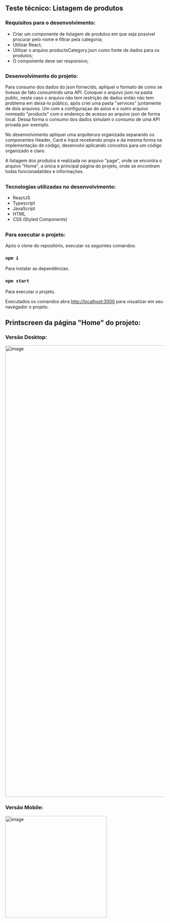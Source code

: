 ## Teste técnico: Listagem de produtos

### Requisitos para o desenvolvimento:

- Criar um componente de listagem de produtos em que seja possível procurar pelo nome e filtrar pela categoria; 
- Utilizar React;
- Utilizar o arquivo productsCategory.json como fonte de dados para os produtos;
- O componente deve ser responsivo;

##

### Desenvolvimento do projeto:

Para consumo dos dados do json fornecido, apliquei o formato de como se tivesse de fato consumindo uma API. Coloquei o arquivo json na pasta public, neste caso o arquivo não tem restrição de dados então não tem problema em deixá-lo público, após criei uma pasta "services" juntamente de dois arquivos. Um com a configuraçao do axios e o outro arquivo nomeado "products" com o endereço de acesso ao arquivo json de forma local. Dessa forma o consumo dos dados simulam o consumo de uma API privada por exemplo.

No desenvolvimento apliquei uma arquiterura organizada separando os componentes Header, Card e Input recebendo props e da mesma forma na implementação de código, desenvolvi aplicando conceitos para um código organizado e claro. 

A listagem dos produtos é realizada no arquivo "page", onde se encontra o arquivo "Home", a única e principal página do projeto, onde se encontram todas funcionadalides e informações.

##

### Tecnologias utilizadas no desenvolvimento:

- ReactJS
- Typescript
- JavaScript
- HTML
- CSS (Styled Components)

##

### Para executar o projeto:

Após o clone do repositório, executar os seguintes comandos:

### `npm i`
Para instalar as dependências.

### `npm start`
Para executar o projeto.

Executados os comandos abra [http://localhost:3000](http://localhost:3000) para visualizar em seu navegador o projeto.

##

## Printscreen da página "Home" do projeto:

### Versão Desktop:

<img width="1423" alt="image" src="https://user-images.githubusercontent.com/72532360/219510333-0e3d8ea8-bfa8-4615-844c-d4f82e9b0ed8.png">

### Versão Mobile:

<img width="321" alt="image" src="https://user-images.githubusercontent.com/72532360/219510586-d8eaa0ef-251b-4e7c-a18f-cbcfb69993b8.png">

